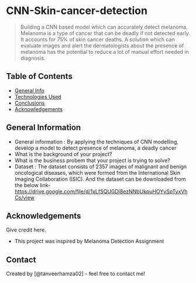 # CNN-Skin-cancer-detection
> Building a CNN based model which can accurately detect melanoma. Melanoma is a type of cancer that can be deadly if not detected early. It accounts for 75% of skin cancer deaths. A solution which can evaluate images and alert the dermatologists about the presence of melanoma has the potential to reduce a lot of manual effort needed in diagnosis.

## Table of Contents
* [General Info](#general-information)
* [Technologies Used](#technologies-used)
* [Conclusions](#conclusions)
* [Acknowledgements](#acknowledgements)

<!-- You can include any other section that is pertinent to your problem -->

## General Information
- General information : By applying the techniques of CNN modelling, develop a model to detect presence of melanoma, a deadly cancer
- What is the background of your project?
- What is the business probem that your project is trying to solve?
- Dataset : The dataset consists of 2357 images of malignant and benign oncological diseases, which were formed from the International Skin Imaging Collaboration (ISIC). And the dataset can be downloaded from the below link-
https://drive.google.com/file/d/1xLfSQUGDl8ezNNbUkpuHOYvSpTyxVhCs/view

<!-- You don't have to answer all the questions - just the ones relevant to your project. -->


<!-- As the libraries versions keep on changing, it is recommended to mention the version of library used in this project -->

## Acknowledgements
Give credit here.
- This project was inspired by Melanoma Detection Assignment


## Contact
Created by [@tanveerhamza02] - feel free to contact me!


<!-- Optional -->
<!-- ## License -->
<!-- This project is open source and available under the [... License](). -->

<!-- You don't have to include all sections - just the one's relevant to your project -->
